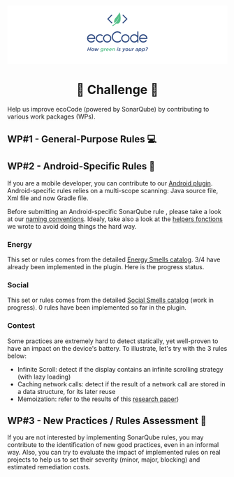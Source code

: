 <p align="center">
  <img src="../docs/logo-large.png">
</p>
<h1 align="center">
  🎈 Challenge 🎈
</h1>

Help us improve ecoCode (powered by SonarQube) by contributing to various work packages (WPs).

<h2>WP#1 - General-Purpose Rules 💻</h2>

<h2>WP#2 - Android-Specific Rules 📱</h2>

If you are a mobile developer, you can contribute to our [Android plugin](../sonarqube-plugin-greenit/android-plugin/). Android-specific rules relies on a multi-scope scanning: Java source file, Xml file and now Gradle file.

Before submitting an Android-specific SonarQube rule , please take a look at our [naming conventions](https://doc.rules.ecocode.io/#how-to-specify-rules). Idealy, take also a look at the [helpers fonctions](https://github.com/cnumr/ecoCode/tree/main/sonarqube-plugin-greenit/android-plugin/src/main/java/io/ecocode/java/checks/helpers) we wrote to avoid doing things the hard way.

<h3>Energy</h3>

This set or rules comes from the detailed [Energy Smells catalog](https://olegoaer.perso.univ-pau.fr/android-energy-smells/). 3/4 have already been implemented in the plugin. Here is the progress status.

<h3>Social</h3>

This set or rules comes from the detailed [Social Smells catalog](https://olegoaer.perso.univ-pau.fr/android-social-smells/index.html) (work in progress). 0 rules have been implemented so far in the plugin.

<h3>Contest</h3>

Some practices are extremely hard to detect statically, yet well-proven to have an impact on the device's battery. To illustrate, let's try with the 3 rules below:
- Infinite Scroll: detect if the display contains an infinite scrolling strategy (with lazy loading)
- Caching network calls: detect if the result of a network call are stored in a data structure, for its later reuse
- Memoization: refer to the results of this [research paper](https://greenlab.di.uminho.pt/wp-content/uploads/2016/06/CIbSE19_memoization.pdf))

<h2>WP#3 - New Practices / Rules Assessment 💬</h2>

If you are not interested by implementing SonarQube rules, you may contribute to the identification of new good practices, even in an informal way. Also, you can try to evaluate the impact of implemented rules on real projects to help us to set their severity (minor, major, blocking) and estimated remediation costs.
